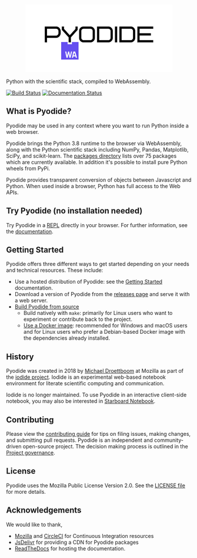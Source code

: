 <div align="center">
  <a href="https://github.com/pyodide/pyodide">
  <img src="https://github.com/pyodide/pyodide/raw/master/docs/_static/img/pyodide-logo-readme.png" alt="Pyodide">
  </a>
</div>

Python with the scientific stack, compiled to WebAssembly.

[![Build Status](https://circleci.com/gh/pyodide/pyodide.png)](https://circleci.com/gh/pyodide/pyodide)
[![Documentation Status](https://readthedocs.org/projects/pyodide/badge/?version=latest)](https://pyodide.readthedocs.io/?badge=latest)


## What is Pyodide?

Pyodide may be used in any context where you want to run Python inside a web
browser.

Pyodide brings the Python 3.8 runtime to the browser via WebAssembly, along with
the Python scientific stack including NumPy, Pandas, Matplotlib, SciPy, and
scikit-learn. The [packages
directory](https://github.com/pyodide/pyodide/tree/master/packages) lists over
75 packages which are currently available. In addition it's possible to install
pure Python wheels from PyPi.

Pyodide provides transparent conversion of objects between Javascript and
Python. When used inside a browser, Python has full access to the Web APIs.

## Try Pyodide (no installation needed)

Try Pyodide in a
[REPL](https://pyodide-cdn2.iodide.io/v0.17.0a2/full/console.html) directly in
your browser. For further information, see the
[documentation](https://pyodide.org/en/0.17.0a2/).

## Getting Started

Pyodide offers three different ways to get started depending on your needs and
technical resources. These include:

- Use a hosted distribution of Pyodide: see the [Getting
  Started](https://pyodide.org/en/0.17.0a2/usage/quickstart.html) documentation.
- Download a version of Pyodide from the [releases
  page](https://github.com/pyodide/pyodide/releases/) and serve it
  with a web server.
- [Build Pyodide from source](https://pyodide.org/en/0.17.0a2/development/building-from-sources.html)
  - Build natively with `make`: primarily for Linux users who want to
    experiment or contribute back to the project.
  - [Use a Docker image](https://pyodide.org/en/0.17.0a2/development/building-from-sources.html#using-docker):
    recommended for Windows and macOS users and for Linux users who prefer a
    Debian-based Docker image with the dependencies already installed.


## History
Pyodide was created in 2018 by [Michael Droettboom](https://github.com/mdboom)
at Mozilla as part of the [iodide
project](https://github.com/iodide-project/iodide). Iodide is an experimental
web-based notebook environment for literate scientific computing and
communication.

Iodide is no longer maintained. To use Pyodide in an interactive client-side
notebook, you may also be interested in [Starboard
Notebook](https://starboard.gg/).

## Contributing

Please view the [contributing
guide](https://pyodide.org/en/0.17.0a2/development/contributing.html) for tips
on filing issues, making changes, and submitting pull requests. Pyodide is an
independent and community-driven open-source project. The decision making
process is outlined in the [Project
governance](https://pyodide.org/en/0.17.0a2/project/governance.html).

## License

Pyodide uses the Mozilla Public License Version 2.0. See the
[LICENSE file](https://github.com/pyodide/pyodide/blob/master/LICENSE) for more details.

## Acknowledgements

We would like to thank,
 - [Mozilla](https://www.mozilla.org/en-US/) and
[CircleCl](https://circleci.com/) for Continuous Integration resources
 - [JsDelivr](https://www.jsdelivr.com/) for providing a CDN for Pyodide
   packages
 - [ReadTheDocs](https://readthedocs.org/) for hosting the documentation.
